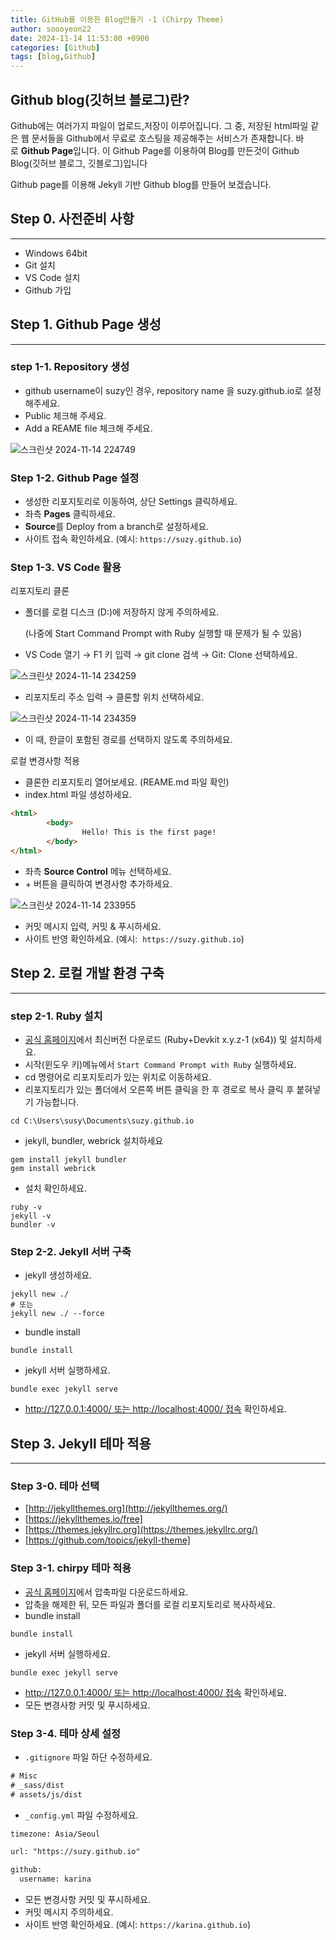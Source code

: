 ```yaml
---
title: GitHub를 이용한 Blog만들기 -1 (Chirpy Theme)
author: soooyeon22
date: 2024-11-14 11:53:00 +0900
categories: [Github]
tags: [blog,Github]
---
```

## Github blog(깃허브 블로그)란?

Github에는 여러가지 파일이 업로드,저장이 이루어집니다. 그 중, 저장된 html파일 같은 웹 문서들을 Github에서 무료로 호스팅을 제공해주는 서비스가 존재합니다. 바로 **Github Page**입니다. 이 Github Page를 이용하여 Blog를 만든것이 Github Blog(깃허브 블로그, 깃블로그)입니다

Github page를 이용해  Jekyll 기반 Github blog를 만들어 보겠습니다.

## Step 0.  사전준비 사항

---

- Windows 64bit
- Git 설치
- VS Code 설치
- Github 가입

## Step 1.  Github Page 생성

---

### step 1-1. Repository 생성

- github username이 suzy인 경우, repository name 을 suzy.github.io로 설정해주세요.
- Public 체크해 주세요.
- Add a REAME file 체크해 주세요.

![스크린샷 2024-11-14 224749](https://github.com/user-attachments/assets/8ee57a4a-9d91-4d38-a530-1fa5d317c450)

### Step 1-2. Github Page 설정

- 생성한 리포지토리로 이동하여, 상단 Settings 클릭하세요.
- 좌측 **Pages** 클릭하세요.
- **Source**를 Deploy from a branch로 설정하세요.
- 사이트 접속 확인하세요.  (예시: `https://suzy.github.io`)

### Step 1-3. VS Code 활용

리포지토리 클론

- 폴더를 로컬 디스크 (D:)에 저장하지 않게 주의하세요.
    
     (나중에 Start Command Prompt with Ruby 실행할 때 문제가 될 수 있음)
    
- VS Code 열기 → F1 키 입력 → git clone 검색 → Git: Clone 선택하세요.

![스크린샷 2024-11-14 234259](https://github.com/user-attachments/assets/bf1878ed-19d9-4650-91ca-f6b409995c5a)

- 리포지토리 주소 입력 → 클론할 위치 선택하세요.

![스크린샷 2024-11-14 234359](https://github.com/user-attachments/assets/ca6ab045-7395-4b36-93e9-d171350d2f81)



- 이 때, 한글이 포함된 경로를 선택하지 않도록 주의하세요.

로컬 변경사항 적용

- 클론한 리포지토리 열어보세요. (REAME.md 파일 확인)
- index.html 파일 생성하세요.

```html
<html>
		<body>
				Hello! This is the first page!
		</body>
</html>
```

- 좌측 **Source Control** 메뉴 선택하세요.
- + 버튼을 클릭하여 변경사항 추가하세요.

![스크린샷 2024-11-14 233955](https://github.com/user-attachments/assets/92475203-b87a-4950-8d5c-24a38807ba98)


- 커밋 메시지 입력, 커밋 & 푸시하세요.
- 사이트 반영 확인하세요. (예시:  `https://suzy.github.io`)

## Step 2. 로컬 개발 환경 구축

---

### step 2-1. Ruby 설치

- [공식 홈페이지](https://rubyinstaller.org/downloads/)에서 최신버전 다운로드 (Ruby+Devkit x.y.z-1 (x64)) 및 설치하세요.
- 시작(윈도우 키)메뉴에서 `Start Command Prompt with Ruby` 실행하세요.
- cd 명령어로 리포지토리가 있는 위치로 이동하세요.
- 리포지토리가 있는 폴더에서 오른쪽 버튼 클릭을 한 후 경로로 복사 클릭 후 붙혀넣기 가능합니다.

```
cd C:\Users\susy\Documents\suzy.github.io
```

- jekyll, bundler, webrick 설치하세요

```
gem install jekyll bundler
gem install webrick
```

- 설치 확인하세요.

```
ruby -v
jekyll -v
bundler -v
```

### Step 2-2. Jekyll 서버 구축

- jekyll 생성하세요.

```
jekyll new ./
# 또는
jekyll new ./ --force
```

- bundle install

```
bundle install
```

- jekyll 서버 실행하세요.

```
bundle exec jekyll serve
```

- http://127.0.0.1:4000/ 또는 http://localhost:4000/ 접속 확인하세요.

## Step 3. Jekyll 테마 적용

---

### Step 3-0. 테마 선택

- [http://jekyllthemes.org](http://jekyllthemes.org/)
- [https://jekyllthemes.io/free]
- [https://themes.jekyllrc.org](https://themes.jekyllrc.org/)
- [https://github.com/topics/jekyll-theme]

### Step 3-1. chirpy 테마 적용

- [공식 홈페이지](https://github.com/cotes2020/jekyll-theme-chirpy)에서 압축파일 다운로드하세요.
- 압축을 해제한 뒤, 모든 파일과 폴더를 로컬 리포지토리로 복사하세요.
- bundle install

```
bundle install
```

- jekyll 서버 실행하세요.

```
bundle exec jekyll serve
```

- http://127.0.0.1:4000/ 또는 http://localhost:4000/ 접속 확인하세요.
- 모든 변경사항 커밋 및 푸시하세요.

### Step 3-4. 테마 상세 설정

- `.gitignore` 파일 하단 수정하세요.

```html
# Misc
# _sass/dist
# assets/js/dist
```

- `_config.yml` 파일 수정하세요.

```html
timezone: Asia/Seoul

url: "https://suzy.github.io"

github:
  username: karina
```

- 모든 변경사항 커밋 및 푸시하세요.
- 커밋 메시지 주의하세요.
- 사이트 반영 확인하세요. (예시: `https://karina.github.io`)

[https://jekyllthemes.io/free]: https://jekyllthemes.io/free
[https://github.com/topics/jekyll-theme]: https://github.com/topics/jekyll-theme